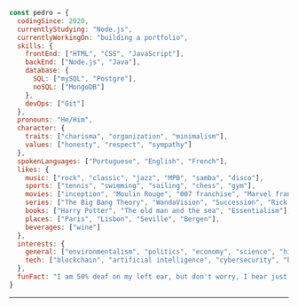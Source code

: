 ```javascript
const pedro = {
  codingSince: 2020,
  currentlyStudying: "Node.js",
  currentlyWorkingOn: "building a portfolio",
  skills: {
    frontEnd: ["HTML", "CSS", "JavaScript"],
    backEnd: ["Node.js", "Java"],
    database: {
      SQL: ["mySQL", "Postgre"],
      noSQL: ["MongoDB"]
    },
    devOps: ["Git"]
  },
  pronouns: "He/Him",
  character: {
    traits: ["charisma", "organization", "minimalism"],
    values: ["honesty", "respect", "sympathy"]
  },
  spokenLanguages: ["Portuguese", "English", "French"],
  likes: {
    music: ["rock", "classic", "jazz", "MPB", "samba", "disco"],
    sports: ["tennis", "swimming", "sailing", "chess", "gym"],
    movies: ["inception", "Moulin Rouge", "007 franchise", "Marvel franchise"],
    series: ["The Big Bang Theory", "WandaVision", "Succession", "Rick and Morty"],
    books: ["Harry Potter", "The old man and the sea", "Essentialism"],
    places: ["Paris", "Lisbon", "Seville", "Bergen"],
    beverages: ["wine"]
  },
  interests: {
    general: ["environmentalism", "politics", "economy", "science", "history", "entrepreneurship"],
    tech: ["blockchain", "artificial intelligence", "cybersecurity", "backend engineering"]
  },
  funFact: "I am 50% deaf on my left ear, but don't worry, I hear just fine... most of the time."
}
```
<hr>




<!--
**pedrogcamposb/pedrogcamposb** is a ✨ _special_ ✨ repository because its `README.md` (this file) appears on your GitHub profile.

Here are some ideas to get you started:

- 🔭 I’m currently working on ...
- 🌱 I’m currently learning ...
- 👯 I’m looking to collaborate on ...
- 🤔 I’m looking for help with ...
- 💬 Ask me about ...
- 📫 How to reach me: ...
- 😄 Pronouns: ...
- ⚡ Fun fact: ...

To add: links (personal website, linkedin), about me, spoken lannguages, programming languages, header
-->
